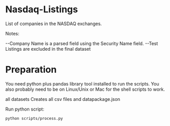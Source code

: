 # Nasdaq-Listings
List of companies in the NASDAQ exchanges.

Notes:

--Company Name is a parsed field using the Security Name field.
--Test Listings are excluded in the final dataset

# Preparation 
You need python plus pandas library tool installed to run the scripts. You also probably need to be on Linux/Unix or Mac for the shell scripts to work.

all datasets 
Creates all csv files and datapackage.json

Run python script:

    python scripts/process.py
